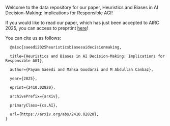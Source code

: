 Welcome to the data repository for our paper, Heuristics and Biases in AI Decision-Making: Implications for Responsible AGI!

If you would like to read our paper, which has just been accepted to AIRC 2025, you can access to preprtint [here](https://arxiv.org/abs/2410.02820)!

You can cite us as follows:
  
      @misc{saeedi2025heuristicsbiasesaidecisionmaking,

      title={Heuristics and Biases in AI Decision-Making: Implications for Responsible AGI},
      
      author={Payam Saeedi and Mahsa Goodarzi and M Abdullah Canbaz},
      
      year={2025},
      
      eprint={2410.02820},
      
      archivePrefix={arXiv},
      
      primaryClass={cs.AI},
      
      url={https://arxiv.org/abs/2410.02820}, 
    }
